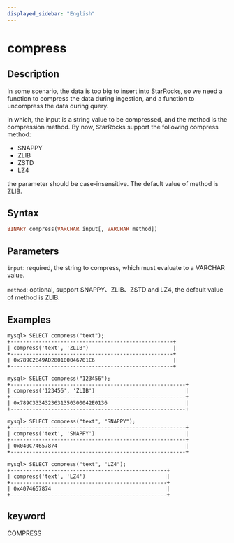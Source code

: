 ```yaml
---
displayed_sidebar: "English"
---
```


# compress

## Description

In some scenario, the data is too big to insert into StarRocks, so we need a function to compress the data during ingestion, and a function to uncompress the data during query.

in which, the input is a string value to be compressed, and the method is the compression method. By now, StarRocks support the following compress method:

- SNAPPY
- ZLIB
- ZSTD
- LZ4

the parameter should be case-insensitive. The default value of method is ZLIB.

## Syntax

```Haskell
BINARY compress(VARCHAR input[, VARCHAR method])
```

## Parameters

`input`: required, the string to compress, which must evaluate to a VARCHAR value.

`method`: optional, support SNAPPY、ZLIB、ZSTD and LZ4, the default value of method is ZLIB.

## Examples

```Plain Text
mysql> SELECT compress("text");
+----------------------------------------------------+
| compress('text', 'ZLIB')                           |
+----------------------------------------------------+
| 0x789C2B49AD280100046701C6                         |
+----------------------------------------------------+

mysql> SELECT compress("123456");
+--------------------------------------------------------+
| compress('123456', 'ZLIB')                             |
+--------------------------------------------------------+
| 0x789C3334323631350300042E0136                         |
+--------------------------------------------------------+

mysql> SELECT compress("text", "SNAPPY");
+--------------------------------------------------------+
| compress('text', 'SNAPPY')                             |
+--------------------------------------------------------+
| 0x040C74657874                                         |
+--------------------------------------------------------+

mysql> SELECT compress("text", "LZ4");
+--------------------------------------------------+
| compress('text', 'LZ4')                          |
+--------------------------------------------------+
| 0x4074657874                                     |
+--------------------------------------------------+
```

## keyword

COMPRESS
